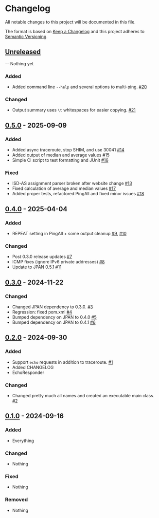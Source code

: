 # Changelog

All notable changes to this project will be documented in this file.

The format is based on [Keep a Changelog](http://keepachangelog.com/en/1.0.0/)
and this project adheres to [Semantic Versioning](http://semver.org/spec/v2.0.0.html).

## [Unreleased]

-- Nothing yet

### Added

- Added command line `--help` and several options to multi-ping.
  [#20](https://github.com/netsec-ethz/scion-java-multiping/pull/20)

### Changed

- Output summary uses `\t` whitespaces for easier copying.
  [#21](https://github.com/netsec-ethz/scion-java-multiping/pull/21)

## [0.5.0] - 2025-09-09

### Added

- Added async traceroute, stop SHIM, and use 30041
  [#14](https://github.com/netsec-ethz/scion-java-multiping/pull/14)
- Added output of median and average values
  [#15](https://github.com/netsec-ethz/scion-java-multiping/pull/15)
- Simple CI script to test formatting and JUnit
  [#16](https://github.com/netsec-ethz/scion-java-multiping/pull/16)

### Fixed

- ISD-AS assignment parser broken after website change
  [#13](https://github.com/netsec-ethz/scion-java-multiping/pull/13)
- Fixed calculation of average and median values
  [#17](https://github.com/netsec-ethz/scion-java-multiping/pull/17)
- Added proper tests, refactored PingAll and fixed minor issues
  [#18](https://github.com/netsec-ethz/scion-java-multiping/pull/18)

## [0.4.0] - 2025-04-04

### Added

- REPEAT setting in PingAll + some output cleanup
  [#9](https://github.com/netsec-ethz/scion-java-multiping/pull/9),
  [#10](https://github.com/netsec-ethz/scion-java-multiping/pull/10)

### Changed

- Post 0.3.0 release updates
  [#7](https://github.com/netsec-ethz/scion-java-multiping/pull/7)
- ICMP fixes (ignore IPv6 private addresses)
  [#8](https://github.com/netsec-ethz/scion-java-multiping/pull/8)
- Update to JPAN 0.5.1
  [#11](https://github.com/netsec-ethz/scion-java-multiping/pull/11)

## [0.3.0] - 2024-11-22

### Changed

- Changed JPAN dependency to 0.3.0.
  [#3](https://github.com/netsec-ethz/scion-java-multiping/pull/3)
- Regression: fixed pom.xml
  [#4](https://github.com/netsec-ethz/scion-java-multiping/pull/4)
- Bumped dependency on JPAN to 0.4.0
  [#5](https://github.com/netsec-ethz/scion-java-multiping/pull/5)
- Bumped dependency on JPAN to 0.4.1
  [#6](https://github.com/netsec-ethz/scion-java-multiping/pull/6)

## [0.2.0] - 2024-09-30

### Added

- Support `echo` requests in addition to traceroute.
  [#1](https://github.com/netsec-ethz/scion-java-multiping/pull/1)
- Added CHANGELOG
- EchoResponder

### Changed

- Changed pretty much all names and created an executable main class.
  [#2](https://github.com/netsec-ethz/scion-java-multiping/pull/2)

## [0.1.0] - 2024-09-16

### Added

- Everything

### Changed

- Nothing

### Fixed

- Nothing

### Removed

- Nothing

[Unreleased]: https://github.com/netsec-ethz/scion-java-multiping/compare/v0.5.0...HEAD
[0.5.0]: https://github.com/netsec-ethz/scion-java-multiping/compare/v0.4.0...v0.5.0
[0.4.0]: https://github.com/netsec-ethz/scion-java-multiping/compare/v0.3.0...v0.4.0
[0.3.0]: https://github.com/netsec-ethz/scion-java-multiping/compare/v0.2.0...v0.3.0
[0.2.0]: https://github.com/netsec-ethz/scion-java-multiping/compare/v0.1.0...v0.2.0
[0.1.0]: https://github.com/netsec-ethz/scion-java-multiping/compare/init_root_commit...v0.1.0
